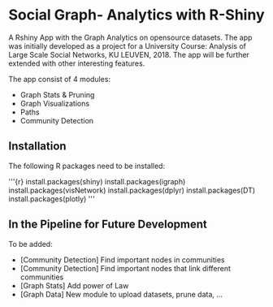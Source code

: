 # Social Graph- Analytics with R-Shiny

A Rshiny App with the Graph Analytics on opensource datasets.
The app was initially developed as a project for a University Course: Analysis of Large Scale Social Networks, KU LEUVEN, 2018. The app will be further extended with other interesting features. 

The app consist of 4 modules:
* Graph Stats & Pruning
* Graph Visualizations
* Paths
* Community Detection

## Installation

The following R packages need to be installed:

'''{r}
install.packages(shiny)
install.packages(igraph)
install.packages(visNetwork)
install.packages(dplyr)
install.packages(DT)
install.packages(plotly)
'''

## In the Pipeline for Future Development

To be added: 
* [Community Detection] Find important nodes in communities
* [Community Detection] Find important nodes that link different communities
* [Graph Stats] Add power of Law
* [Graph Data] New module to upload datasets, prune data, ...

